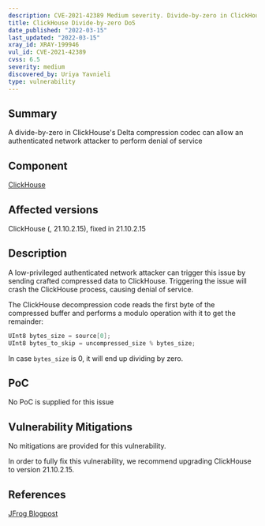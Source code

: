 ```yaml
---
description: CVE-2021-42389 Medium severity. Divide-by-zero in ClickHouse leads to denial of service
title: ClickHouse Divide-by-zero DoS
date_published: "2022-03-15"
last_updated: "2022-03-15"
xray_id: XRAY-199946
vul_id: CVE-2021-42389
cvss: 6.5
severity: medium
discovered_by: Uriya Yavnieli
type: vulnerability
---
```

## Summary
A divide-by-zero in ClickHouse's Delta compression codec can allow an authenticated network attacker to perform denial of service

## Component

[ClickHouse](https://clickhouse.com/)



## Affected versions

ClickHouse (, 21.10.2.15), fixed in 21.10.2.15



## Description

A low-privileged authenticated network attacker can trigger this issue by sending crafted compressed data to ClickHouse.
Triggering the issue will crash the ClickHouse process, causing denial of service.

The ClickHouse decompression code reads the first byte of the compressed buffer and performs a modulo operation with it to get the remainder:
```c
UInt8 bytes_size = source[0];
UInt8 bytes_to_skip = uncompressed_size % bytes_size;
```
In case `bytes_size` is 0, it will end up dividing by zero.



## PoC

No PoC is supplied for this issue



## Vulnerability Mitigations

No mitigations are provided for this vulnerability.

In order to fully fix this vulnerability, we recommend upgrading ClickHouse to version 21.10.2.15.



## References

[JFrog Blogpost](https://jfrog.com/blog/7-rce-and-dos-vulnerabilities-found-in-clickhouse-dbms)
